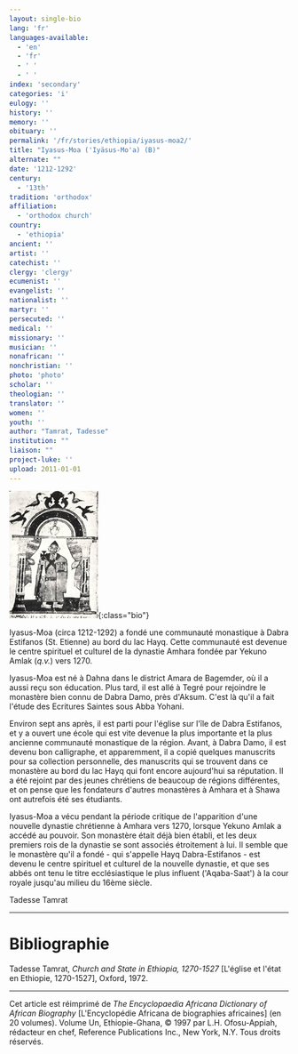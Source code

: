 ```yaml
---
layout: single-bio
lang: 'fr'
languages-available:
  - 'en'
  - 'fr'
  - ' '
  - ' '
index: 'secondary'
categories: 'i'
eulogy: ''
history: ''
memory: ''
obituary: ''
permalink: '/fr/stories/ethiopia/iyasus-moa2/'
title: "Iyasus-Moa ('Iyäsus-Mo'a) (B)"
alternate: ""
date: '1212-1292'
century:
  - '13th'
tradition: 'orthodox'
affiliation:
  - 'orthodox church'
country:
  - 'ethiopia'
ancient: ''
artist: ''
catechist: ''
clergy: 'clergy'
ecumenist: ''
evangelist: ''
nationalist: ''
martyr: ''
persecuted: ''
medical: ''
missionary: ''
musician: ''
nonafrican: ''
nonchristian: ''
photo: 'photo'
scholar: ''
theologian: ''
translator: ''
women: ''
youth: ''
author: "Tamrat, Tadesse"
institution: ""
liaison: ""
project-luke: ''
upload: 2011-01-01
---
```


![Iyasus-Moa](/images/bio-pics/ethiopia/iyasus-moa2/Iyasus-moa-small.jpg){:class="bio"}

Iyasus-Moa (circa 1212-1292) a fondé une communauté monastique à Dabra Estifanos (St. Etienne) au bord du lac Hayq. Cette communauté est devenue le centre spirituel et culturel de la dynastie Amhara fondée par Yekuno Amlak (*q.v.*) vers 1270.

Iyasus-Moa est né à Dahna dans le district Amara de Bagemder, où il a aussi reçu son éducation. Plus tard, il est allé à Tegré pour rejoindre le monastère bien connu de Dabra Damo, près d'Aksum. C'est là qu'il a fait l'étude des Ecritures Saintes sous Abba Yohani.

Environ sept ans après, il est parti pour l'église sur l'île de Dabra Estifanos, et y a ouvert une école qui est vite devenue la plus importante et la plus ancienne communauté monastique de la région. Avant, à Dabra Damo, il est devenu bon calligraphe, et apparemment, il a copié quelques manuscrits pour sa collection personnelle, des manuscrits qui se trouvent dans ce monastère au bord du lac Hayq qui font encore aujourd'hui sa réputation. Il a été rejoint par des jeunes chrétiens de beaucoup de régions différentes, et on pense que les fondateurs d'autres monastères à Amhara et à Shawa ont autrefois été ses étudiants.

Iyasus-Moa a vécu pendant la période critique de l'apparition d'une nouvelle dynastie chrétienne à Amhara vers 1270, lorsque Yekuno Amlak a accédé au pouvoir. Son monastère était déjà bien établi, et les deux premiers rois de la dynastie se sont associés étroitement à lui. Il semble que le monastère qu'il a fondé - qui s'appelle Hayq Dabra-Estifanos - est devenu le centre spirituel et culturel de la nouvelle dynastie, et que ses abbés ont tenu le titre ecclésiastique le plus influent ('Aqaba-Saat') à la cour royale jusqu'au milieu du 16ème siècle.

Tadesse Tamrat

---

# Bibliographie

Tadesse Tamrat, *Church and State in Ethiopia, 1270-1527* [L'église et l'état en Ethiopie, 1270-1527], Oxford, 1972.

---

Cet article est réimprimé de *The Encyclopaedia Africana Dictionary of African Biography* [L'Encyclopédie Africana de biographies africaines] (en 20 volumes). Volume Un, Ethiopie-Ghana, © 1997 par L.H. Ofosu-Appiah, rédacteur en chef, Reference Publications Inc., New York, N.Y. Tous droits réservés.
